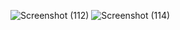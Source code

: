 ![Screenshot (112)](https://user-images.githubusercontent.com/72183704/127741690-c50cd304-4b0c-4707-9d10-469777ecde55.png)
![Screenshot (114)](https://user-images.githubusercontent.com/72183704/127741691-5a675703-194b-4152-abbe-38267bf765ea.png)

